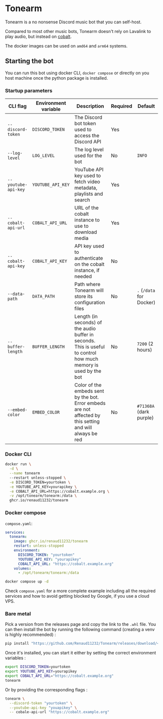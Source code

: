 # Tonearm

Tonearm is a no nonsense Discord music bot that you can self-host.

Compared to most other music bots, Tonearm doesn't rely on Lavalink to play audio, but instead on [cobalt](https://github.com/imputnet/cobalt).

The docker images can be used on `amd64` and `arm64` systems.

## Starting the bot

You can run this bot using docker CLI, `docker compose` or directly on you host machine once the python package is installed.

### Startup parameters

| CLI flag            | Environment variable | Description                                                                                                      | Required | Default                  |
|---------------------|----------------------|------------------------------------------------------------------------------------------------------------------|----------|--------------------------|
| `--discord-token`   | `DISCORD_TOKEN`      | The Discord bot token used to access the Discord API                                                             | Yes      |                          |
| `--log-level`       | `LOG_LEVEL`          | The log level used for the bot                                                                                   | No       | `INFO`                   |
| `--youtube-api-key` | `YOUTUBE_API_KEY`    | YouTube API key used to fetch video metadata, playlists and search                                               | Yes      |                          |
| `--cobalt-api-url`  | `COBALT_API_URL`     | URL of the cobalt instance to use to download media                                                              | Yes      |                          |
| `--cobalt-api-key`  | `COBALT_API_KEY`     | API key used to authenticate on the cobalt instance, if needed                                                   | No       |                          |
| `--data-path`       | `DATA_PATH`          | Path where Tonearm will store its configuration files                                                            | No       | `.` (`/data` for Docker) |
| `--buffer-length`   | `BUFFER_LENGTH`      | Length (in seconds) of the audio buffer in seconds. This is useful to control how much memory is used by the bot | No       | `7200` (2 hours)         |
| `--embed-color`     | `EMBED_COLOR`        | Color of the embeds sent by the bot. Error embeds are not affected by this setting and will always be red        | No       | `#71368A` (dark purple)  |

### Docker CLI

```bash
docker run \
  -d \
  --name tonearm
  --restart unless-stopped \
  -e DISCORD_TOKEN=yourtoken \
  -e YOUTUBE_API_KEY=yourapikey \
  -e COBALT_API_URL=https://cobalt.example.org \
  -v /opt/tonearm/tonearm:/data \
  ghcr.io/renaud11232/tonearm
```

### Docker compose

`compose.yaml`:

```yml
services:
  tonearm:
    image: ghcr.io/renaud11232/tonearm
    restart: unless-stopped
    environment:
      DISCORD_TOKEN: "yourtoken"
      YOUTUBE_API_KEY: "yourapikey"
      COBALT_API_URL: "https://cobalt.example.org"
    volumes:
      - /opt/tonearm/tonearm:/data
```

```bash
docker compose up -d
```

Check `compose.yaml` for a more complete example including all the required services and how to avoid getting blocked by Google, if you use a cloud VPS.

### Bare metal

Pick a version from the releases page and copy the link to the `.whl` file.
You can then install the bot by running the following command (creating a venv is highly recommended) :

```bash
pip install "https://github.com/Renaud11232/Tonearm/releases/download/<selected_version>>/tonearm-<selected_version>-py3-none-any.whl"
```

Once it's installed, you can start it either by setting the correct environment variables :

```bash
export DISCORD_TOKEN=yourtoken
export YOUTUBE_API_KEY=yourapikey
export COBALT_API_URL="https://cobalt.example.org"
tonearm
```

Or by providing the corresponding flags :

```bash
tonearm \
  --discord-token "yourtoken" \
  --youtube-api-key "youapikey" \
  -- cobale-api-url "https://cobalt.example.org"
```